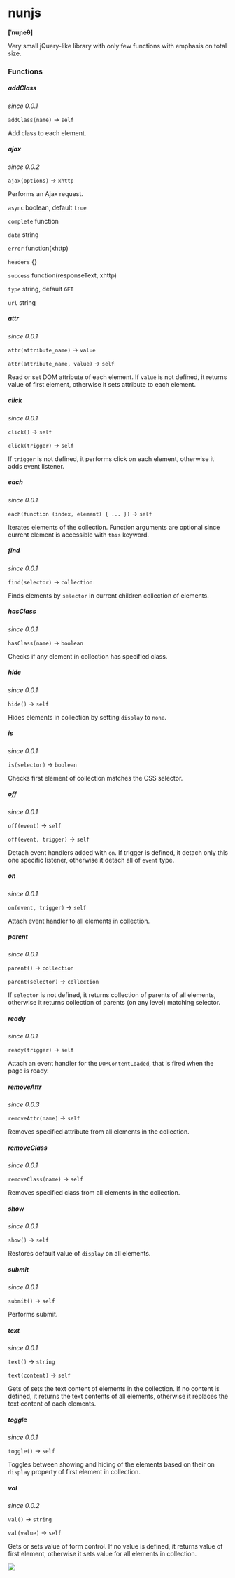 # nunjs
__[ˈnuɲeθ]__

Very small jQuery-like library with only few functions with emphasis on total size.

### Functions
##### addClass
_since 0.0.1_

`addClass(name)` -> `self`

Add class to each element.

##### ajax
_since 0.0.2_

`ajax(options)` -> `xhttp`

Performs an Ajax request.

`async` boolean, default `true`

`complete` function

`data` string

`error` function(xhttp)

`headers` {}

`success` function(responseText, xhttp)

`type` string, default `GET`

`url` string

##### attr
_since 0.0.1_

`attr(attribute_name)` -> `value`

`attr(attribute_name, value)` -> `self`

Read or set DOM attribute of each element. If `value` is not defined, it returns value of first element, otherwise it sets attribute to each element.

##### click
_since 0.0.1_

`click()` -> `self`

`click(trigger)` -> `self`

If `trigger` is not defined, it performs click on each element, otherwise it adds event listener.

##### each
_since 0.0.1_

`each(function (index, element) { ... })` -> `self`

Iterates elements of the collection. Function arguments are optional since current element is accessible with `this` keyword.

##### find
_since 0.0.1_

`find(selector)` -> `collection`

Finds elements by `selector` in current children collection of elements.

##### hasClass
_since 0.0.1_

`hasClass(name)` -> `boolean`

Checks if any element in collection has specified class.

##### hide
_since 0.0.1_

`hide()` -> `self`

Hides elements in collection by setting `display` to `none`.

##### is
_since 0.0.1_

`is(selector)` -> `boolean`

Checks first element of collection matches the CSS selector.

##### off
_since 0.0.1_

`off(event)` -> `self`

`off(event, trigger)` -> `self`

Detach event handlers added with `on`. If trigger is defined, it detach only this one specific listener, otherwise it detach all of `event` type.

##### on
_since 0.0.1_

`on(event, trigger)` -> `self`

Attach event handler to all elements in collection.

##### parent
_since 0.0.1_

`parent()` -> `collection`

`parent(selector)` -> `collection`

If `selector` is not defined, it returns collection of parents of all elements, otherwise it returns collection of parents (on any level) matching selector.

##### ready
_since 0.0.1_

`ready(trigger)` -> `self`

Attach an event handler for the `DOMContentLoaded`, that is fired when the page is ready.

##### removeAttr
_since 0.0.3_

`removeAttr(name)` -> `self`

Removes specified attribute from all elements in the collection.

##### removeClass
_since 0.0.1_

`removeClass(name)` -> `self`

Removes specified class from all elements in the collection.

##### show
_since 0.0.1_

`show()` -> `self`

Restores default value of `display` on all elements.

##### submit
_since 0.0.1_

`submit()` -> `self`

Performs submit.

##### text
_since 0.0.1_

`text()` -> `string`

`text(content)` -> `self`

Gets of sets the text content of elements in the collection. If no content is defined, it returns the text contents of all elements, otherwise it replaces the text content of each elements.

##### toggle
_since 0.0.1_

`toggle()` -> `self`

Toggles between showing and hiding of the elements based on their on `display` property of first element in collection.


##### val
_since 0.0.2_

`val()` -> `string`

`val(value)` -> `self`

Gets or sets value of form control. If no value is defined, it returns value of first element, otherwise it sets value for all elements in collection.


![](http://pbfcomics.com/wp-content/uploads/2016/04/PBF145-Nunez.jpg)